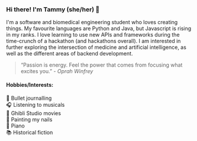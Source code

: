 ### Hi there! I'm Tammy (she/her) 👋

I'm a software and biomedical engineering student who loves creating things. My favourite languages are Python and Java, but Javascript is rising in my ranks. I love learning to use new APIs and frameworks during the time-crunch of a hackathon (and hackathons overall). I am interested in further exploring the intersection of medicine and artificial intelligence, as well as the different areas of backend development.

> “Passion is energy. Feel the power that comes 
> from focusing what excites you.” - *Oprah Winfrey*

#### Hobbies/Interests:
🌸 Bullet journalling </br>
🎧 Listening to musicals </br>
🎼 Ghibli Studio movies </br>
💅 Painting my nails </br>
🎹 Piano </br>
📚 Historical fiction

<!--
**tammmyz/tammmyz** is a ✨ _special_ ✨ repository because its `README.md` (this file) appears on your GitHub profile.
